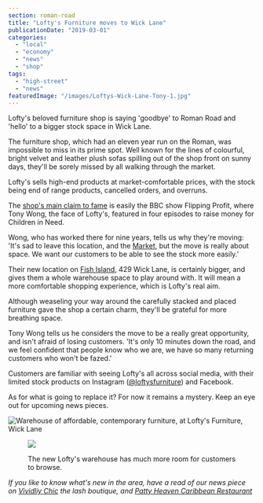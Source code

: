 ```yaml
---
section: roman-road
title: "Lofty's Furniture moves to Wick Lane"
publicationDate: "2019-03-01"
categories: 
  - "local"
  - "economy"
  - "news"
  - "shop"
tags: 
  - "high-street"
  - "news"
featuredImage: "/images/Loftys-Wick-Lane-Tony-1.jpg"
---
```


Lofty's beloved furniture shop is saying 'goodbye' to Roman Road and 'hello' to a bigger stock space in Wick Lane.

The furniture shop, which had an eleven year run on the Roman, was impossible to miss in its prime spot. Well known for the lines of colourful, bright velvet and leather plush sofas spilling out of the shop front on sunny days, they'll be sorely missed by all walking through the market.

Lofty's sells high-end products at market-comfortable prices, with the stock being end of range products, cancelled orders, and overruns.

The [shop's main claim to fame](https://romanroadlondon.com/loftys-furniture-shop/) is easily the BBC show Flipping Profit, where Tony Wong, the face of Lofty's, featured in four episodes to raise money for Children in Need.

Wong, who has worked there for nine years, tells us why they're moving: 'It's sad to leave this location, and the [Market](https://romanroadlondon.com/market/), but the move is really about space. We want our customers to be able to see the stock more easily.'

Their new location on [Fish Island](https://romanroadlondon.com/history-fish-island/), 429 Wick Lane, is certainly bigger, and gives them a whole warehouse space to play around with. It will mean a more comfortable shopping experience, which is Lofty's real aim.

Although weaseling your way around the carefully stacked and placed furniture gave the shop a certain charm, they'll be grateful for more breathing space.

Tony Wong tells us he considers the move to be a really great opportunity, and isn't afraid of losing customers. 'It's only 10 minutes down the road, and we feel confident that people know who we are, we have so many returning customers who won't be fazed.'

Customers are familiar with seeing Lofty's all across social media, with their limited stock products on Instagram ([@loftysfurniture](https://www.instagram.com/loftysfurniture/?hl=en)) and Facebook.

As for what is going to replace it? For now it remains a mystery. Keep an eye out for upcoming news pieces.

![Warehouse of affordable, contemporary furniture, at Lofty's Furniture, Wick Lane](/images/Loftys-Wick-Lane-furniture-1024x683.jpg)

<figure>

![](/images/Loftys-furniture-Wick-Lane-warehouse-1024x683.jpg)

<figcaption>

The new Lofty's warehouse has much more room for customers to browse.

</figcaption>

</figure>

_If you like to know what's new in the area, have a read of our news piece on_ [_Vividliy Chic_](https://romanroadlondon.com/vividliy-chic-lash-boutique-opens-on-roman-road/) _the lash boutique, and_ [_Patty Heaven Caribbean Restaurant_](https://romanroadlondon.com/patty-heaven-caribbean-restaurant-opens-on-roman-road/)

